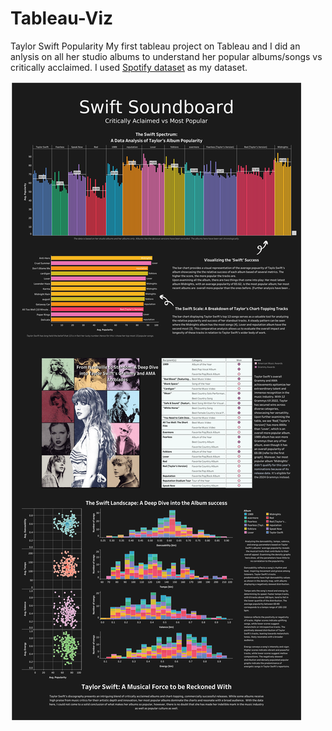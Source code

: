 # Tableau-Viz
Taylor Swift Popularity 
My first tableau project on Tableau and I did an anlysis on all her studio albums to understand her popular albums/songs vs critically acclaimed. I used [Spotify dataset](https://www.kaggle.com/datasets/jarredpriester/taylor-swift-spotify-dataset) as my dataset.

![Swift_Soundboard](Swift_Soundboard.png)

